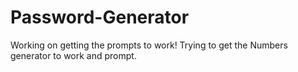 # Password-Generator
Working on getting the prompts to work!
Trying to get the Numbers generator to work and prompt.